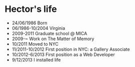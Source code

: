 Hector's life
===============

- 24/06/1986 Born
- 06/1986-10/2004 Virginia
- 2009-2011 Graduate school @ MICA
- 2009-~ Work on The Matter of Memory
- 10/2011 Moved to NYC
- 11/2011-10/2012 First position in NYC: a Gallery Associate
- 10/2012-6/2013 First position as a Web Developer
- 9/12/2013 I installed life
